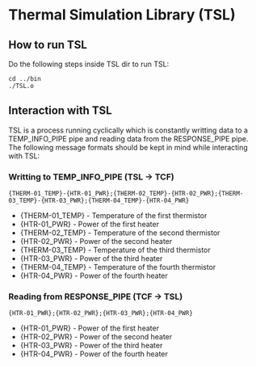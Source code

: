 # Thermal Simulation Library (TSL)

## How to run TSL
Do the following steps inside TSL dir to run TSL:
```
cd ../bin
./TSL.o
```

## Interaction with TSL
TSL is a process running cyclically which is constantly writting data to a TEMP_INFO_PIPE pipe and reading data from the RESPONSE_PIPE pipe. 
The following message formats should be kept in mind while interacting with TSL:

### Writting to TEMP_INFO_PIPE (TSL -> TCF)
```
{THERM-01_TEMP}-{HTR-01_PWR};{THERM-02_TEMP}-{HTR-02_PWR};{THERM-03_TEMP}-{HTR-03_PWR};{THERM-04_TEMP}-{HTR-04_PWR}
```
- {THERM-01_TEMP} - Temperature of the first thermistor
- {HTR-01_PWR} - Power of the first heater
- {THERM-02_TEMP} - Temperature of the second thermistor 
- {HTR-02_PWR} - Power of the second heater
- {THERM-03_TEMP} - Temperature of the third thermistor 
- {HTR-03_PWR} - Power of the third heater
- {THERM-04_TEMP} - Temperature of the fourth thermistor 
- {HTR-04_PWR} - Power of the fourth heater

### Reading from RESPONSE_PIPE (TCF -> TSL)
```
{HTR-01_PWR};{HTR-02_PWR};{HTR-03_PWR};{HTR-04_PWR}
```
- {HTR-01_PWR} - Power of the first heater
- {HTR-02_PWR} - Power of the second heater
- {HTR-03_PWR} - Power of the third heater
- {HTR-04_PWR} - Power of the fourth heater